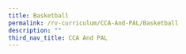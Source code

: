```yaml
---
title: Basketball
permalink: /rv-curriculum/CCA-And-PAL/Basketball
description: ""
third_nav_title: CCA And PAL
---
```

